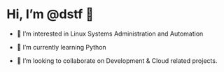   # Hi, I’m @dstf 👋
  
  
- 👀 I’m interested in Linux Systems Administration and Automation

- 🌱 I’m currently learning Python

- 💞️ I’m looking to collaborate on Development & Cloud related projects.
 

<!---
dstf/dstf is a ✨ special ✨ repository because its `README.md` (this file) appears on your GitHub profile.
You can click the Preview link to take a look at your changes.
--->
